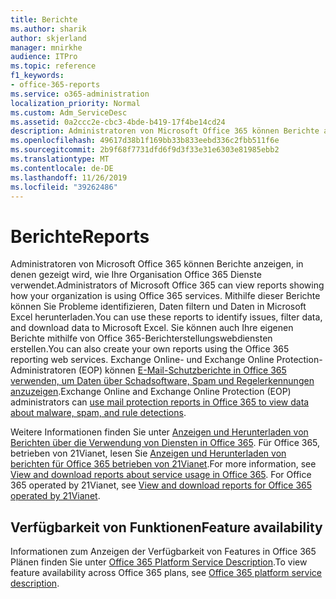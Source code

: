 ```yaml
---
title: Berichte
ms.author: sharik
author: skjerland
manager: mnirkhe
audience: ITPro
ms.topic: reference
f1_keywords:
- office-365-reports
ms.service: o365-administration
localization_priority: Normal
ms.custom: Adm_ServiceDesc
ms.assetid: 0a2ccc2e-cbc3-4bde-b419-17f4be14cd24
description: Administratoren von Microsoft Office 365 können Berichte anzeigen, in denen gezeigt wird, wie Ihre Organisation Office 365 Dienste verwendet. Mithilfe dieser Berichte können Sie Probleme identifizieren, Daten filtern und Daten in Microsoft Excel herunterladen. Sie können auch Ihre eigenen Berichte mithilfe von Office 365-Berichterstellungswebdiensten erstellen. Exchange Online- und Exchange Online Protection-Administratoren (EOP) können E-Mail-Schutzberichte in Office 365 verwenden, um Daten über Schadsoftware, Spam und Regelerkennungen anzuzeigen.
ms.openlocfilehash: 49617d38b1f169bb33b833eebd336c2fbb511f6e
ms.sourcegitcommit: 2b9f68f7731dfd6f9d3f33e31e6303e81985ebb2
ms.translationtype: MT
ms.contentlocale: de-DE
ms.lasthandoff: 11/26/2019
ms.locfileid: "39262486"
---
```

# <a name="reports"></a><span data-ttu-id="de0e7-106">Berichte</span><span class="sxs-lookup"><span data-stu-id="de0e7-106">Reports</span></span>

<span data-ttu-id="de0e7-107">Administratoren von Microsoft Office 365 können Berichte anzeigen, in denen gezeigt wird, wie Ihre Organisation Office 365 Dienste verwendet.</span><span class="sxs-lookup"><span data-stu-id="de0e7-107">Administrators of Microsoft Office 365 can view reports showing how your organization is using Office 365 services.</span></span> <span data-ttu-id="de0e7-108">Mithilfe dieser Berichte können Sie Probleme identifizieren, Daten filtern und Daten in Microsoft Excel herunterladen.</span><span class="sxs-lookup"><span data-stu-id="de0e7-108">You can use these reports to identify issues, filter data, and download data to Microsoft Excel.</span></span> <span data-ttu-id="de0e7-109">Sie können auch Ihre eigenen Berichte mithilfe von Office 365-Berichterstellungswebdiensten erstellen.</span><span class="sxs-lookup"><span data-stu-id="de0e7-109">You can also create your own reports using the Office 365 reporting web services.</span></span> <span data-ttu-id="de0e7-110">Exchange Online- und Exchange Online Protection-Administratoren (EOP) können [E-Mail-Schutzberichte in Office 365 verwenden, um Daten über Schadsoftware, Spam und Regelerkennungen anzuzeigen](https://go.microsoft.com/fwlink/p/?LinkId=401102).</span><span class="sxs-lookup"><span data-stu-id="de0e7-110">Exchange Online and Exchange Online Protection (EOP) administrators can [use mail protection reports in Office 365 to view data about malware, spam, and rule detections](https://go.microsoft.com/fwlink/p/?LinkId=401102).</span></span>
  
<span data-ttu-id="de0e7-p103">Weitere Informationen finden Sie unter [Anzeigen und Herunterladen von Berichten über die Verwendung von Diensten in Office 365](https://go.microsoft.com/fwlink/p/?LinkID=270182). Für Office 365, betrieben von 21Vianet, lesen Sie [Anzeigen und Herunterladen von berichten für Office 365 betrieben von 21Vianet](https://go.microsoft.com/fwlink/?LinkID=733348&amp;clcid=0x409).</span><span class="sxs-lookup"><span data-stu-id="de0e7-p103">For more information, see [View and download reports about service usage in Office 365](https://go.microsoft.com/fwlink/p/?LinkID=270182). For Office 365 operated by 21Vianet, see [View and download reports for Office 365 operated by 21Vianet](https://go.microsoft.com/fwlink/?LinkID=733348&amp;clcid=0x409).</span></span>
  
## <a name="feature-availability"></a><span data-ttu-id="de0e7-113">Verfügbarkeit von Funktionen</span><span class="sxs-lookup"><span data-stu-id="de0e7-113">Feature availability</span></span>

<span data-ttu-id="de0e7-114">Informationen zum Anzeigen der Verfügbarkeit von Features in Office 365 Plänen finden Sie unter [Office 365 Platform Service Description](office-365-platform-service-description.md).</span><span class="sxs-lookup"><span data-stu-id="de0e7-114">To view feature availability across Office 365 plans, see [Office 365 platform service description](office-365-platform-service-description.md).</span></span>
  

